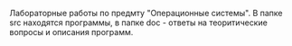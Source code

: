 Лабораторные работы по предмту "Операционные системы". В папке src находятся программы, в папке doc - ответы на теоритические вопросы и описания программ.
